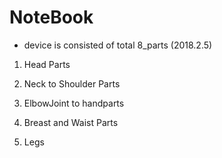 # NoteBook

* device is consisted of total 8_parts (2018.2.5)

1. Head Parts

2. Neck to Shoulder Parts

3. ElbowJoint to handparts

4. Breast and Waist Parts

5. Legs
 
